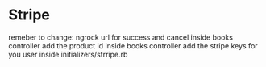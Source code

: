 # Stripe 
remeber to change:
ngrock url for success and cancel inside books controller
add the product id inside books controller
add the stripe keys for you user inside initializers/strripe.rb